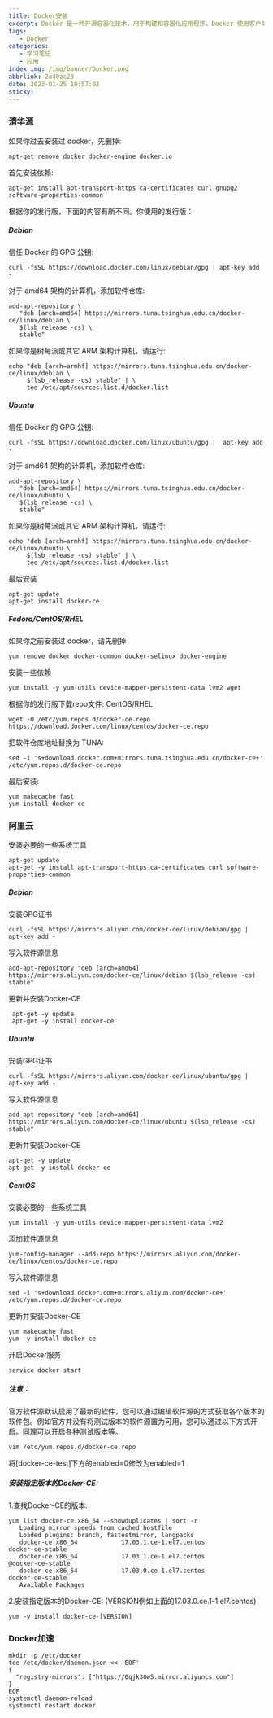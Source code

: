 ```yaml
---
title: Docker安装
excerpt: Docker 是一种开源容器化技术，用于构建和容器化应用程序。Docker 使用客户端-服务器架构。Docker客户端与 Docker守护进程对话，后者负责构建、运行和分发 Docker 容器的繁重工作。 Docker 客户端和守护程序可以在同一系统上运行，或者您可以将 Docker 客户端连接到远程 Docker 守护程序。Docker 客户端和守护进程使用 REST API、UNIX 套接字或网络接口进行通信。另一个 Docker 客户端是 Docker Compose，它允许您使用由一组容器组成的应用程序。
tags:
   - Docker
categories:
   - 学习笔记
   - 应用
index_img: /img/banner/Docker.png
abbrlink: 2a40ac23
date: 2023-01-25 10:57:02
sticky:
---
```



### 清华源


如果你过去安装过 docker，先删掉:
```
apt-get remove docker docker-engine docker.io
```
首先安装依赖:
```
apt-get install apt-transport-https ca-certificates curl gnupg2 software-properties-common
```
根据你的发行版，下面的内容有所不同。你使用的发行版： 
##### Debian
信任 Docker 的 GPG 公钥:
```
curl -fsSL https://download.docker.com/linux/debian/gpg | apt-key add -
```
对于 amd64 架构的计算机，添加软件仓库:
```
add-apt-repository \
   "deb [arch=amd64] https://mirrors.tuna.tsinghua.edu.cn/docker-ce/linux/debian \
   $(lsb_release -cs) \
   stable"
```
如果你是树莓派或其它 ARM 架构计算机，请运行:
```
echo "deb [arch=armhf] https://mirrors.tuna.tsinghua.edu.cn/docker-ce/linux/debian \
     $(lsb_release -cs) stable" | \
     tee /etc/apt/sources.list.d/docker.list
```
##### Ubuntu
信任 Docker 的 GPG 公钥:
```
curl -fsSL https://download.docker.com/linux/ubuntu/gpg |  apt-key add -
```
对于 amd64 架构的计算机，添加软件仓库:
```
add-apt-repository \
   "deb [arch=amd64] https://mirrors.tuna.tsinghua.edu.cn/docker-ce/linux/ubuntu \
   $(lsb_release -cs) \
   stable"
```
如果你是树莓派或其它 ARM 架构计算机，请运行:
```
echo "deb [arch=armhf] https://mirrors.tuna.tsinghua.edu.cn/docker-ce/linux/ubuntu \
     $(lsb_release -cs) stable" | \
     tee /etc/apt/sources.list.d/docker.list
```
最后安装
```
apt-get update
apt-get install docker-ce
```


##### Fedora/CentOS/RHEL

如果你之前安装过 docker，请先删掉
```
yum remove docker docker-common docker-selinux docker-engine
```
安装一些依赖
```
yum install -y yum-utils device-mapper-persistent-data lvm2 wget
```
根据你的发行版下载repo文件: 
CentOS/RHEL
```
wget -O /etc/yum.repos.d/docker-ce.repo https://download.docker.com/linux/centos/docker-ce.repo
```
把软件仓库地址替换为 TUNA:
```
sed -i 's+download.docker.com+mirrors.tuna.tsinghua.edu.cn/docker-ce+' /etc/yum.repos.d/docker-ce.repo
```
最后安装:
```
yum makecache fast
yum install docker-ce
```





### 阿里云

安装必要的一些系统工具

```
apt-get update
apt-get -y install apt-transport-https ca-certificates curl software-properties-common
```
##### Debian
安装GPG证书
```
curl -fsSL https://mirrors.aliyun.com/docker-ce/linux/debian/gpg |  apt-key add -
```
写入软件源信息
```
add-apt-repository "deb [arch=amd64] https://mirrors.aliyun.com/docker-ce/linux/debian $(lsb_release -cs) stable"
```
更新并安装Docker-CE
```
 apt-get -y update
 apt-get -y install docker-ce
```

##### Ubuntu
安装GPG证书
```
curl -fsSL https://mirrors.aliyun.com/docker-ce/linux/ubuntu/gpg |  apt-key add -
```
写入软件源信息
```
add-apt-repository "deb [arch=amd64] https://mirrors.aliyun.com/docker-ce/linux/ubuntu $(lsb_release -cs) stable"
```
更新并安装Docker-CE
```
apt-get -y update
apt-get -y install docker-ce
```


##### CentOS
安装必要的一些系统工具
```
yum install -y yum-utils device-mapper-persistent-data lvm2
```
添加软件源信息
```
yum-config-manager --add-repo https://mirrors.aliyun.com/docker-ce/linux/centos/docker-ce.repo
```
写入软件源信息
```
sed -i 's+download.docker.com+mirrors.aliyun.com/docker-ce+' /etc/yum.repos.d/docker-ce.repo
```
更新并安装Docker-CE
```
yum makecache fast
yum -y install docker-ce
```
开启Docker服务
```
service docker start
```

##### 注意：

官方软件源默认启用了最新的软件，您可以通过编辑软件源的方式获取各个版本的软件包。例如官方并没有将测试版本的软件源置为可用，您可以通过以下方式开启。同理可以开启各种测试版本等。
```
vim /etc/yum.repos.d/docker-ce.repo
```
将[docker-ce-test]下方的enabled=0修改为enabled=1

##### 安装指定版本的Docker-CE:
1.查找Docker-CE的版本:
```
yum list docker-ce.x86_64 --showduplicates | sort -r
   Loading mirror speeds from cached hostfile
   Loaded plugins: branch, fastestmirror, langpacks
   docker-ce.x86_64            17.03.1.ce-1.el7.centos            docker-ce-stable
   docker-ce.x86_64            17.03.1.ce-1.el7.centos            @docker-ce-stable
   docker-ce.x86_64            17.03.0.ce-1.el7.centos            docker-ce-stable
   Available Packages
```
2.安装指定版本的Docker-CE: (VERSION例如上面的17.03.0.ce.1-1.el7.centos)
```
yum -y install docker-ce-[VERSION]
```





### Docker加速

```
mkdir -p /etc/docker
tee /etc/docker/daemon.json <<-'EOF'
{
  "registry-mirrors": ["https://0qjk30w5.mirror.aliyuncs.com"]
}
EOF
systemctl daemon-reload
systemctl restart docker
```


